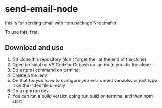 # send-email-node

this is for sending email with npm package Nodemailer.

To use this, first:

## Download and use

1. Git clone this repository (don't forget the . at the end of the clone)
2. Open terminal on VS Code or Gitbash on the route you did the clone
3. Do a npm i command on terminal
4. Create a file .env
5. On that file you have to configure you enviroment variables or just type it on the index file directly
6. Do a npm run dev
7. You can run a build version doing run build on terminal and then npm start
